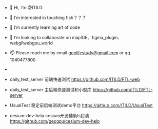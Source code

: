 - 👋 Hi, I’m @ITILD
- 👀 I’m interested in touching fish？？？
- 🌱 I’m currently learning art of code
- 💞️ I’m looking to collaborate on mapIDE、figma_plugin、webgl\webgpu_world 
- 📫 Please reach me by email geolifestudy@gmail.com or qq 1040477800
- 
- daily_test_server  前端快速测试 https://github.com/ITILD/FTL-web
- daily_test_server     主后端快速测试和小型库 https://github.com/ITILD/FTL-server
- UsualTest   稳定前后端测试demo平台 https://github.com/ITILD/UsualTest


- cesium-dev-help   cesium开发辅助ts封装 https://github.com/geogpu/cesium-dev-help


